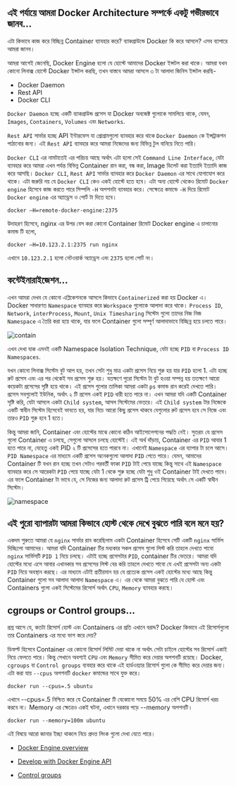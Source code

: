 এই পর্যায়ে আমরা Docker Architecture সম্পর্কে একটু গভীরভাবে জানব...
---
এটা কিভাবে কাজ করে বিচ্ছিন্ন Container ব্যাবহার করে? ব্যাকগ্রাউন্ডে Docker কি করে আসলে? এসব ব্যাপারে আমরা জানব।

আমরা আগেই জেনেছি, Docker Engine হলো যে হোস্টে আমাদের Docker ইন্সটল করা থাকে। আমরা যখন কোনো লিনাক্স হোস্টে Docker ইন্সটল করছি, তখন বাস্তবে আমরা আসলে ৩ টা আলাদা জিনিস ইন্সটল করছি-
 * Docker Daemon
 * Rest API
 * Docker CLI

```Docker Daemon``` হচ্ছে একটি ব্যাকগ্রাউন্ড প্রসেস যা Docker অবজেক্ট গুলোকে সামলিয়ে থাকে, যেমন, ```Images```, ```Containers```, ```Volumes``` এবং ```Networks```. 

```Rest API``` সার্ভার হচ্ছে API ইন্টারফেস যা প্রোগ্রামগুলো ব্যাবহার করে থাকে ```Docker Daemon``` কে ইন্সট্রাকশন পাঠানোর জন্য। এই ```Rest API``` ব্যাবহার করে আমরা নিজেদের জন্য বিভিন্ন টুল বানিয়ে নিতে পারি।

```Docker CLI``` এর নামটাতেই এর পরিচয় আছে অর্থাৎ এটা হলো সেই ```Command Line Interface```, যেটা ব্যাবহার করে আমরা এখন পর্যন্ত বিভিন্ন Container রান করা, বন্ধ করা, Image ডিলেট করা ইত্যাদি ইত্যাদি কাজ করে আসছি। ```Docker CLI```, ```Rest API``` সার্ভার ব্যাবহার করে ```Docker Daemon``` এর সাথে যোগাযোগ করে থাকে। এটা জরুরি নয় যে ```Docker CLI``` কেও একই হোস্টে হতে হবে। এটা অন্য হোস্টে থেকেও রিমোট ```Docker engine``` হিসেবে কাজ করতে পারে সিম্পলি ```-H``` অপশনটা ব্যাবহার করে। সেক্ষেত্রে কমান্ডে ```-H``` দিয়ে রিমোট ```Docker engine``` এর অ্যাড্রেস ও পোর্ট টা দিতে হবে। 

```docker –H=remote-docker-engine:2375``` 

উদাহরণ হিসেবে, nginx এর উপর বেস করা কোনো Container রিমোট Docker engine এ চালানোর কমান্ড টি হলো,

```docker –H=10.123.2.1:2375 run nginx```

এখানে ```10.123.2.1``` হলো নেটওয়ার্ক অ্যাড্রেস এবং ```2375``` হলো পোর্ট নং।

কন্টেইনারাইজেশন...
---
এখন আমরা দেখব যে কোনো এপ্লিকেশনকে আসলে কিভাবে ```Containerized``` করা হয় Docker এ। Docker সাধারণত ```Namespace``` ব্যাবহার করে ```Workspace``` গুলোকে আলাদা করে থাকে। ```Process ID```, ```Network```, ```interProcess```, ```Mount```, ```Unix Timesharing``` সিস্টেম গুলো তাদের নিজ নিজ ```Namespace``` এ তৈরি করা হয়ে থাকে, যার ফলে Container গুলো সম্পূর্ণ আলাদাভাবে বিচ্ছিন্ন হয়ে চলতে পারে।

![contain](/Docker_engine%2Cstorage/contain.png)

এখন দেখা যাক এমনই একটি Namespace Isolation Technique, যেটা হচ্ছে ```PID``` বা ```Process ID Namespaces```. 

যখন কোনো লিনাক্স সিস্টেম বুট আপ হয়, তখন সেটা শুধু মাত্র একটা প্রসেস নিয়ে শুরু হয় যার ```PID``` হলো 1. এটা হচ্ছে রুট প্রসেস এবং এর পর থেকেই সব প্রসেস শুরু হয়। যতক্ষণে পুরো সিস্টেম টা বুট হওয়া সম্পন্ন হয় ততক্ষণে আরো কয়েকটা প্রসেসের সৃষ্টি হয়ে থাকে। এই প্রসেস গুলোর তালিকা আমরা একটা ```ps``` কমান্ড রান করেই দেখতে পারি। প্রসেস সবগুলোই ইউনিক, অর্থাৎ ২ টি প্রসেস একই ```PID``` ধারী হতে পারে না। এখন আমরা যদি একটি Container সৃষ্টি করি, যেটা আসলে একটা ```Child system```, আসল সিস্টেমের ভেতরে। এই ```Child system``` টার নিজেকে একটি স্বাধীন সিস্টেম হিসেবেই ভাবতে হয়, যার নিচে আরো কিছু প্রসেস থাকবে যেগুলোর রুট প্রসেস হবে সে নিজে এবং তারও ```PID``` শুরু হবে 1 হতে। 

কিন্তু আমরা জানি, Container এবং হোস্টের মাঝে কোনো কঠিন আইসোলেশনের পদ্ধতি নেই। সুতরাং যে প্রসেস গুলো Container এ চলছে, সেগুলো আসলে চলছে হোস্টেই। এই অর্থ দাঁড়ায়, Container এর ```PID``` আবার 1 হতে পারে না, যেহেতু একই PID ২ টি প্রসেসের হতে পারবে না। এখানেই ```Namespace``` এর ব্যাপার টা চলে আসে। ```PID Namespace``` এর মাধ্যমে একটি প্রসেস অনেকগুলো আলাদা ```PID``` পেতে পারে। যেমন, আমাদের Container টি যখন রান হচ্ছে তখন সেটাও পরবর্তী ফাকা ```PID``` টাই পেয়ে যাচ্ছে কিন্তু সাথে এই ```Namespace``` ব্যাবহার করে সে আরেকটা ```PID``` পেয়ে যাচ্ছে যেটা 1 থেকে শুরু হচ্ছে যেটা শুধু ওই Container টাই দেখতে পাবে। এর ফলে Container টা ভাবে যে, সে নিজের জন্য আলাদা রুট প্রসেস ট্রি পেয়ে গিয়েছে অর্থাৎ সে একটি স্বাধীন সিস্টেম। 

![namespace](/Docker_engine%2Cstorage/namespace.png)

এই পুরো ব্যাপারটা আমরা কিভাবে হোস্ট থেকে দেখে বুঝতে পারি বলে মনে হয়?
---
একদম শুরুতে আমরা যে ```nginx``` সার্ভার রান করেছিলাম একটা Container হিসেবে সেটি একটি ```nginx``` সার্ভিস দিচ্ছিলো আমাদের। আমরা যদি Container টির মধ্যকার সকল প্রসেস গুলো লিস্ট করি তাহলে দেখতে পাবো ```nginx``` সার্ভিসটি ```PID 1``` নিয়ে চলছে। এটাই হচ্ছে প্রসেসটার ```PID```, container টির ভেতরে। আমরা যদি হোস্টের মধ্যে এসে আবার এখানকার সব প্রসেসের লিস্ট বের করি তাহলে দেখতে পাবো যে এখই প্রসেসটা অন্য একটা ```PID``` নিয়ে অবস্থান করছে। এর মাধ্যমে এটাই প্রতীয়মান হয় যে প্রত্যেক প্রসেস একই হোস্টের মধ্যে আছে কিন্তু Container গুলো সব আলাদা আলাদা ```Namespace``` এ।
এর থেকে আমরা বুঝতে পারি যে হোস্ট এবং Containers গুলো একই সিস্টেমের রিসোর্স অর্থাৎ ```CPU```, ```Memory``` ব্যাবহার করছে।

cgroups or Control groups...
---

প্রশ্ন আসে যে, কতটা রিসোর্স হোস্ট এবং Containers এর প্রতি এখানে বরাদ্দ? Docker কিভাবে এই রিসোর্সগুলো তার Containers এর মধ্যে ভাগ করে দেয়?

ডিফল্ট হিসেবে Container এর কোনো রিসোর্স লিমিট দেয়া থাকে না অর্থাৎ সেটা চাইলে হোস্টের সব রিসোর্স একাই নিয়ে ফেলতে পারে। কিন্তু সেখানে অবশ্যই ```CPU```  এবং ```Memory``` সীমিত করে দেয়ার অপশনটি রয়েছে। Docker, ```cgroups``` বা ```Control groups``` ব্যবহার করে থাকে এই হার্ডওয়্যার রিসোর্স গুলো কে সীমিত করে দেয়ার জন্য। এটা করা যায় ```--cpus``` অপশনটি ```docker``` কমান্ডের সাথে যুক্ত করে।

```docker run --cpus=.5 ubuntu```

এখানে --cpus=.5 নিশ্চিত করে যে Container টি যেকোনো সময়ে 50% এর বেশি CPU রিসোর্স খরচ করবে না। Memory এর ক্ষেত্রেও একই ঘটনা, এখানে দরকার পড়ে --memory অপশনটি।

```docker run --memory=100m ubuntu```

এই বিষয়ে আরো জানার ইচ্ছা থাকলে নিচে প্রদত্ত লিংক গুলো দেখা যেতে পারে।

* [Docker Engine overview](https://docs.docker.com/engine/)

* [Develop with Docker Engine API](https://docs.docker.com/engine/api/)

* [Control groups](https://docs.docker.com/config/containers/runmetrics/#control-groups)